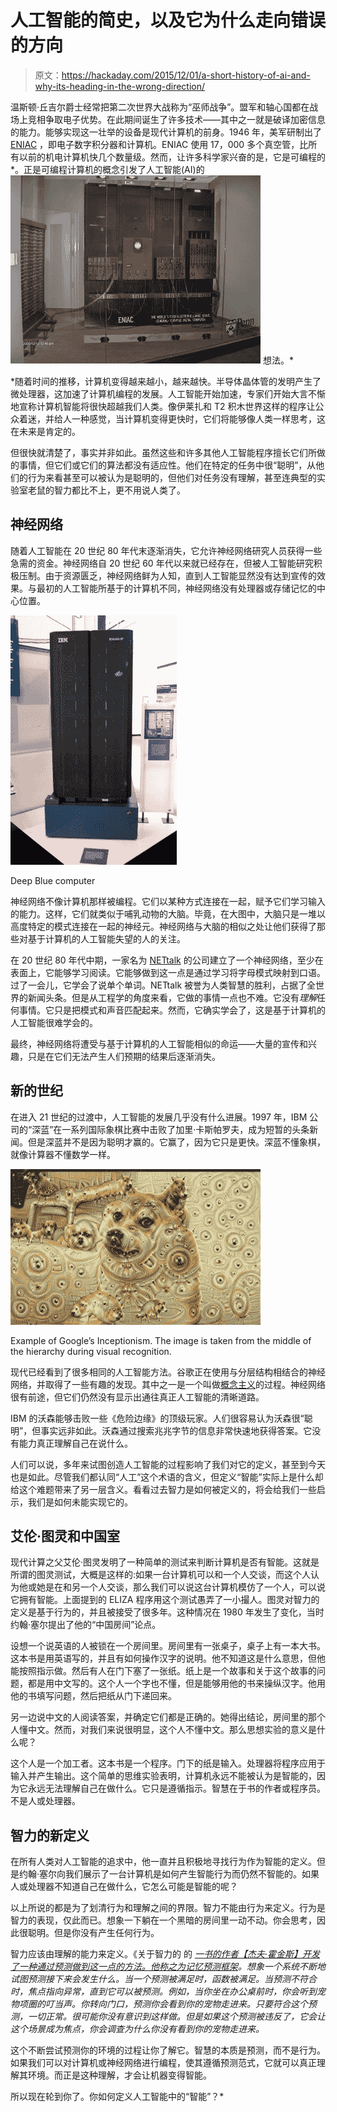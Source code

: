 # 人工智能的简史，以及它为什么走向错误的方向

> 原文：<https://hackaday.com/2015/12/01/a-short-history-of-ai-and-why-its-heading-in-the-wrong-direction/>

温斯顿·丘吉尔爵士经常把第二次世界大战称为“巫师战争”。盟军和轴心国都在战场上竞相争取电子优势。在此期间诞生了许多技术——其中之一就是破译加密信息的能力。能够实现这一壮举的设备是现代计算机的前身。1946 年，美军研制出了 [ENIAC](https://en.wikipedia.org/wiki/ENIAC) ，即电子数字积分器和计算机。ENIAC 使用 17，000 多个真空管，比所有以前的机电计算机快几个数量级。然而，让许多科学家兴奋的是，它是可编程的*。正是可编程计算机的概念引发了人工智能(AI)的 [![ai_05](img/a1fab772914c759acfb5d678856f1636.png)](https://en.wikipedia.org/wiki/ENIAC) 想法。*

 *随着时间的推移，计算机变得越来越小，越来越快。半导体晶体管的发明产生了微处理器，这加速了计算机编程的发展。人工智能开始加速，专家们开始大言不惭地宣称计算机智能将很快超越我们人类。像伊莱扎和 T2 积木世界这样的程序让公众着迷，并给人一种感觉，当计算机变得更快时，它们将能够像人类一样思考，这在未来是肯定的。

但很快就清楚了，事实并非如此。虽然这些和许多其他人工智能程序擅长它们所做的事情，但它们或它们的算法都没有适应性。他们在特定的任务中很“聪明”，从他们的行为来看甚至可以被认为是聪明的，但他们对任务没有理解，甚至连典型的实验室老鼠的智力都比不上，更不用说人类了。

## 神经网络

随着人工智能在 20 世纪 80 年代末逐渐消失，它允许神经网络研究人员获得一些急需的资金。神经网络自 20 世纪 60 年代以来就已经存在，但被人工智能研究积极压制。由于资源匮乏，神经网络鲜为人知，直到人工智能显然没有达到宣传的效果。与最初的人工智能所基于的计算机不同，神经网络没有处理器或存储记忆的中心位置。

![Deep Blue computer](img/3ef319f237840339290825871e76047d.png)

Deep Blue computer

神经网络不像计算机那样被编程。它们以某种方式连接在一起，赋予它们学习输入的能力。这样，它们就类似于哺乳动物的大脑。毕竟，在大图中，大脑只是一堆以高度特定的模式连接在一起的神经元。神经网络与大脑的相似之处让他们获得了那些对基于计算机的人工智能失望的人的关注。

在 20 世纪 80 年代中期，一家名为 [NETtalk](https://en.wikipedia.org/wiki/NETtalk_%28artificial_neural_network%29) 的公司建立了一个神经网络，至少在表面上，它能够学习阅读。它能够做到这一点是通过学习将字母模式映射到口语。过了一会儿，它学会了说单个单词。NETtalk 被誉为人类智慧的胜利，占据了全世界的新闻头条。但是从工程学的角度来看，它做的事情一点也不难。它没有*理解*任何事情。它只是把模式和声音匹配起来。然而，它确实学会了，这是基于计算机的人工智能很难学会的。

最终，神经网络将遭受与基于计算机的人工智能相似的命运——大量的宣传和兴趣，只是在它们无法产生人们预期的结果后逐渐消失。

## 新的世纪

在进入 21 世纪的过渡中，人工智能的发展几乎没有什么进展。1997 年，IBM 公司的“深蓝”在一系列国际象棋比赛中击败了加里·卡斯帕罗夫，成为短暂的头条新闻。但是深蓝并不是因为聪明才赢的。它赢了，因为它只是更快。深蓝不懂象棋，就像计算器不懂数学一样。

![ai_04](img/48b76cfe67b63b8c8ee25f4cea42da44.png)

Example of Google’s Inceptionism. The image is taken from the middle of the hierarchy during visual recognition.

现代已经看到了很多相同的人工智能方法。谷歌正在使用与分层结构相结合的神经网络，并取得了一些有趣的发现。其中之一是一个叫做[概念主义](http://hackaday.com/2015/06/24/inceptionism-mind-blown-by-what-neural-nets-think-they-see/)的过程。神经网络很有前途，但它们仍然没有显示出通往真正人工智能的清晰道路。

IBM 的沃森能够击败一些《危险边缘》的顶级玩家。人们很容易认为沃森很“聪明”，但事实远非如此。沃森通过搜索兆兆字节的信息非常快速地获得答案。它没有能力真正理解自己在说什么。

人们可以说，多年来试图创造人工智能的过程影响了我们对它的定义，甚至到今天也是如此。尽管我们都认同“人工”这个术语的含义，但定义“智能”实际上是什么却给这个难题带来了另一层含义。看看过去智力是如何被定义的，将会给我们一些启示，我们是如何未能实现它的。

## 艾伦·图灵和中国室

现代计算之父艾伦·图灵发明了一种简单的测试来判断计算机是否有智能。这就是所谓的图灵测试，大概是这样的:如果一台计算机可以和一个人交谈，而这个人认为他或她是在和另一个人交谈，那么我们可以说这台计算机模仿了一个人，可以说它拥有智能。上面提到的 ELIZA 程序用这个测试愚弄了一小撮人。图灵对智力的定义是基于行为的，并且被接受了很多年。这种情况在 1980 年发生了变化，当时约翰·塞尔提出了他的“中国房间”论点。

设想一个说英语的人被锁在一个房间里。房间里有一张桌子，桌子上有一本大书。这本书是用英语写的，并且有如何操作汉字的说明。他不知道这是什么意思，但他能按照指示做。然后有人在门下塞了一张纸。纸上是一个故事和关于这个故事的问题，都是用中文写的。这个人一个字也不懂，但是能够用他的书来操纵汉字。他用他的书填写问题，然后把纸从门下递回来。

另一边说中文的人阅读答案，并确定它们都是正确的。她得出结论，房间里的那个人懂中文。然而，对我们来说很明显，这个人不懂中文。那么思想实验的意义是什么呢？

这个人是一个加工者。这本书是一个程序。门下的纸是输入。处理器将程序应用于输入并产生输出。这个简单的思维实验表明，计算机永远不能被认为是智能的，因为它永远无法理解自己在做什么。它只是遵循指示。智慧在于书的作者或程序员。不是人或处理器。

## 智力的新定义

在所有人类对人工智能的追求中，他一直并且积极地寻找行为作为智能的定义。但是约翰·塞尔向我们展示了一台计算机是如何产生智能行为而仍然不智能的。如果人或处理器不知道自己在做什么，它怎么可能是智能的呢？

以上所说的都是为了划清行为和理解之间的界限。智力不能由行为来定义。行为是智力的表现，仅此而已。想象一下躺在一个黑暗的房间里一动不动。你会思考，因此很聪明。但是你没有产生任何行为。

智力应该由理解的能力来定义。《关于智力的 的 *[一书的作者【杰夫·霍金斯】开发了一种通过预测做到这一点的方法。他称之为](https://en.wikipedia.org/wiki/On_Intelligence)[记忆预测框架](https://en.wikipedia.org/wiki/Memory-prediction_framework)。想象一个系统不断地试图预测接下来会发生什么。当一个预测被满足时，函数被满足。当预测不符合时，焦点指向异常，直到它可以被预测。例如，当你坐在办公桌前时，你会听到宠物项圈的叮当声。你转向门口，预测你会看到你的宠物走进来。只要符合这个预测，一切正常。很可能你没有意识到这样做。但是如果这个预测被违反了，它会让这个场景成为焦点，你会调查为什么你没有看到你的宠物走进来。*

这个不断尝试预测你的环境的过程让你了解它。智慧的本质是预测，而不是行为。如果我们可以对计算机或神经网络进行编程，使其遵循预测范式，它就可以真正理解其环境。而正是这种理解，才会让机器变得智能。

所以现在轮到你了。你如何定义人工智能中的“智能”？*